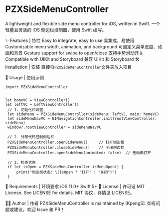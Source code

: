 # PZXSideMenuController
A lightweight and flexible side menu controller for iOS, written in Swift. 一个轻量且灵活的 iOS 侧边栏控制器，使用 Swift 编写。

✨ Features | 特性
Easy to integrate, easy to use
易集成，易使用
Customizable menu width, animation, and background
可自定义菜单宽度、动画和背景
Gesture support for swipe to open/close
支持手势滑动开关
Compatible with UIKit and Storyboard
兼容 UIKit 和 Storyboard
🛠 Installation | 安装
直接将`PZXSideMenuController`文件夹放入项目

🚀 Usage | 使用示例
```
import PZXSideMenuController


let homeVC = ViewController()
let leftVC = LeftViewController()
 // 1. 初始化和设置
 let sideMenu = PZXSideMenuController(sideMenu: leftVC, main: homeVC)
 let sideMenuNavVC = UINavigationController.init(rootViewController: sideMenu)
 window?.rootViewController = sideMenuNavVC
 
 // 2. 外部代码控制侧边栏
 PZXSideMenuController.openSideMenu()     // 打开侧边栏
 PZXSideMenuController.closeSideMenu()    // 关闭侧边栏
 PZXSideMenuController.openSideMenu(animated: false)  // 无动画打开
 
 // 3. 检查状态
 if let isOpen = PZXSideMenuController.isMenuOpen() {
     print("侧边栏状态: \(isOpen ? "打开" : "关闭")")
 }
```
📄 Requirements | 环境要求
iOS 11.0+
Swift 5+
📌 License | 许可证
MIT License. See LICENSE for details.
MIT 协议，详情见 LICENSE。

👨‍💻 Author | 作者
PZXSideMenuController is maintained by [KpengS].
如有问题或建议，欢迎 Issue 和 PR！
